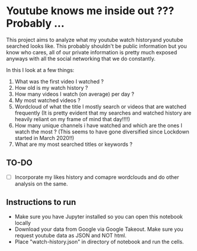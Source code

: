 # Youtube knows me inside out ??? Probably ...

This project aims to analyze what my youtube watch historyand youtube searched looks like. This probably shouldn't be public information but you know who cares, all of our private information is pretty much exposed anyways with all the social networking that we do constantly.

In this I look at a few things:

1. What was the first video I watched ?
2. How old is my watch history ?
3. How many videos I watch (on average) per day ?
4. My most watched videos ?
5. Wordcloud of what the title I mostly search or videos that are watched frequently (It is pretty evident that my searches and watched history are heavily reliant on my frame of mind that day!!!!)
6. How many unique channels i have watched and which are the ones I watch the most ? (This seems to have gone diversified since Lockdown started in March 2020!!)
7. What are my most searched titles or keywords ?



## **TO-DO**

 - [ ] Incorporate my likes history and comapre wordclouds and do other analysis on the same.

## **Instructions to run**

- Make sure you have Jupyter installed so you can open this notebook locally
- Download your data from Google via Google Takeout. Make sure you request youtube data as JSON and NOT html.
- Place "watch-history.json" in directory of notebook and run the cells.
